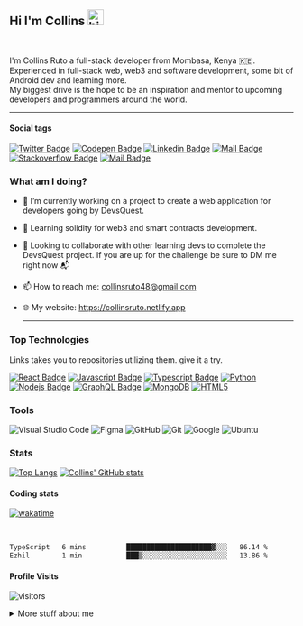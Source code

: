 ## Hi I'm Collins <img src="https://user-images.githubusercontent.com/1303154/88677602-1635ba80-d120-11ea-84d8-d263ba5fc3c0.gif" width="28px" alt="hi">

<br>

I'm Collins Ruto a full-stack developer from Mombasa, Kenya 🇰🇪.<br>
Experienced in full-stack web, web3 and software development, some bit of Android dev and learning more. <br>
My biggest drive is the hope to be an inspiration and mentor to upcoming developers and programmers around the world.<hr>

#### Social tags

[![Twitter Badge](https://img.shields.io/badge/-@ruto_collins_-1ca0f1?style=flat&labelColor=1ca0f1&logo=twitter&logoColor=white)](https://twitter.com/ruto_collins_) [![Codepen Badge](https://img.shields.io/badge/-CodePen-gray?style=flat&labelColor=gray&logo=codepen&logoColor=white)](https://codepen.com/collins-ruto) [![Linkedin Badge](https://img.shields.io/badge/-LinkedIn-0e76a8?style=flat&labelColor=0e76a8&logo=linkedin&logoColor=white)](https://www.linkedin.com/in/collins-ruto/) [![Mail Badge](https://img.shields.io/badge/-Instagram-e84393?style=flat&labelColor=e84393&logo=instagram&logoColor=white)](https://instagram.com/colins_ruto) [![Stackoverflow Badge](https://img.shields.io/badge/-StackOverflow-1ca0f1?style=flat&labelColor=1ca0f1&logo=stackoverflow&logoColor=white)](https://stackoverflow.com/users/17242991/collins-ruto) [![Mail Badge](https://img.shields.io/badge/-Gmail-c0392b?style=flat&labelColor=c0392b&logo=gmail&logoColor=white)](mailto:collinsruto48@gmail.com)

<!-- what am i doing currently -->

### What am I doing?

- 🔭 I’m currently working on a project to create a web application for developers going by DevsQuest. <br>

- 🌱 Learning solidity for web3 and smart contracts development.

- 👯 Looking to collaborate with other learning devs to complete the DevsQuest project.
If you are up for the challenge be sure to DM me right now 📬

- 📫 How to reach me: collinsruto48@gmail.com

- 🌐 My website: <https://collinsruto.netlify.app><hr>

### Top Technologies

<!-- links takes you to repositories -->
Links takes you to repositories utilizing them. give it a try.

[![React Badge](https://img.shields.io/badge/-React-61DBFB?style=for-the-badge&labelColor=black&logo=react&logoColor=61DBFB)](https://github.com/collins-ruto/wallpaper-app) [![Javascript Badge](https://img.shields.io/badge/-Javascript-F0DB4F?style=for-the-badge&labelColor=black&logo=javascript&logoColor=F0DB4F)](https://github.com/collins-ruto/wallpaper-app) [![Typescript Badge](https://img.shields.io/badge/-Typescript-007acc?style=for-the-badge&labelColor=black&logo=typescript&logoColor=007acc)](#) [![Python](https://img.shields.io/badge/python-3670A0?style=for-the-badge&labelColor=black&logo=python&logoColor=ffdd54)](https://github.com/collins-ruto/christmas-tree-python) [![Nodejs Badge](https://img.shields.io/badge/-Nodejs-3C873A?style=for-the-badge&labelColor=black&logo=node.js&logoColor=3C873A)](https://github.com/collins-ruto/wallpaper-app/server) [![GraphQL Badge](https://img.shields.io/badge/-GraphQl-e535ab?style=for-the-badge&labelColor=black&logo=node.js&logoColor=e535ab)](#) [![MongoDB](https://img.shields.io/badge/MongoDB-%234ea94b.svg?style=for-the-badge&labelColor=black&logo=mongodb&logoColor=white)](https://github.com/collins-ruto/restaurant-reviews) [![HTML5](https://img.shields.io/badge/html5-%23E34F26.svg?style=for-the-badge&labelColor=black&logo=html5&logoColor=white)](https://github.com/collins-ruto/my-portfolio)

### Tools

![Visual Studio Code](https://img.shields.io/badge/Visual%20Studio%20Code-0078d7.svg?style=for-the-badge&logo=visual-studio-code&logoColor=white) ![Figma](https://img.shields.io/badge/figma-%23F24E1E.svg?style=for-the-badge&logo=figma&logoColor=white) ![GitHub](https://img.shields.io/badge/github-%23121011.svg?style=for-the-badge&logo=github&logoColor=white) ![Git](https://img.shields.io/badge/git-%23F05033.svg?style=for-the-badge&logo=git&logoColor=white) ![Google](https://img.shields.io/badge/google-4285F4?style=for-the-badge&logo=google&logoColor=white) ![Ubuntu](https://img.shields.io/badge/Ubuntu-E95420?style=for-the-badge&logo=ubuntu&logoColor=white)

### Stats
[![Top Langs](https://github-readme-stats.vercel.app/api/top-langs/?username=collins-ruto&layout=compact)](https://github.com/anuraghazra/github-readme-stats)
[![Collins' GitHub stats](https://github-readme-stats.vercel.app/api?username=collins-ruto&show_icons=true&theme=radical&count_private=true)](https://github.com/anuraghazra/github-readme-stats)
#### Coding stats

<!-- [![wakatime](https://wakatime.com/badge/github/Collins-Ruto/collins-ruto.svg)](https://wakatime.com/badge/github/Collins-Ruto/collins-ruto) -->
[![wakatime](https://wakatime.com/badge/user/426a2cff-37ab-4579-87f6-d3f2fa22c2a8.svg)](https://wakatime.com/@426a2cff-37ab-4579-87f6-d3f2fa22c2a8)

<!-- The GUI version of the stats below love the graphic one -->
<!-- [![willianrod's wakatime stats](https://github-readme-stats.vercel.app/api/wakatime?username=collinsruto)](https://github.com/anuraghazra/github-readme-stats) -->
<br>

<!--START_SECTION:waka-->

```txt
TypeScript   6 mins          █████████████████████▓░░░   86.14 %
Ezhil        1 min           ███▒░░░░░░░░░░░░░░░░░░░░░   13.86 %
```

<!--END_SECTION:waka-->

#### Profile Visits

![visitors](https://visitor-badge.glitch.me/badge?page_id=collins-ruto.collins-ruto)

<details>
<summary>
  More stuff about me
</summary>

<br >

#### What is DevsQuest?

It is meant to connect and build communities of developers where we can be able to organize, link and build working teams
for educational and development purposes. <br>
Catch phrase: Code and Coffee <br>
I'll be building it gradually and adding new features with time, and hopefully launch 🚀 it soon.
In the end it should have games🎮, challenges🎯, collabs🫂, blogs📃 and a forum📢.
The project is part of my learning of react and when I'm I hope I'll be proficient enough.

#### A bit more

I love engineering, IOT, programming and computers💻. <br>
How did i start?, well it all started with an old IBM computer 🖥️ that we had at home back in the days.
Back then we only drew stuff with microsoft paint, but in the end, I grew curious of how it worked and everything about it.
And voila, here I am learning and developing the same thing that were but my curiosity.<br>
The little things and steps are key, keep learning and write it all down in code 😉.<br>
Did I mention I'm also a marine engineering student ?. Well that's what I do at the Technical University of Mombasa.

#### Likes

- Dogs🐕‍🦺
- Tea & Coffee ☕️
- Video games🎮
- Novels📓
- Movie series🎬
- Astro Documentaries🔭🪐
- Classic music🎸🎶
- Swimming🏊‍♀️

[Back home 🏡](#)

##### credits to [ipenywis](https://github.com/ipenywis)

</details>

<!--🦝⚡️🥂🏆🚀⚙️🌐🇰🇪🖥️🐶🫂🎲🎙️📢💬-->
